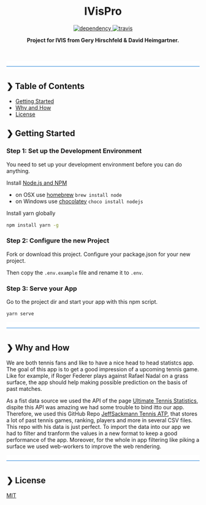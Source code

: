 <h1 align="center">IVisPro</h1>

<p align="center">
  <a href="https://david-dm.org/fhnw-students/IVisPro-heimfeld">
    <img src="https://david-dm.org/fhnw-students/IVisPro-heimfeld/status.svg?style=flat" alt="dependency" />
  </a>
  <a href="https://travis-ci.org/fhnw-students/IVisPro-heimfeld">
    <img src="https://travis-ci.org/fhnw-students/IVisPro-heimfeld.svg?branch=master" alt="travis" />
  </a>
</p>

<p align="center">
  <b>Project for IVIS from Gery Hirschfeld & David Heimgartner.</b></br>
</p>

<br />

![divider](./w3tec-divider.png)

## ❯ Table of Contents

- [Getting Started](#-getting-started)
- [Why and How](#-why-and-how)
- [License](#-license)

## ❯ Getting Started

### Step 1: Set up the Development Environment

You need to set up your development environment before you can do anything.

Install [Node.js and NPM](https://nodejs.org/en/download/)

- on OSX use [homebrew](http://brew.sh) `brew install node`
- on Windows use [chocolatey](https://chocolatey.org/) `choco install nodejs`

Install yarn globally

```bash
npm install yarn -g
```

### Step 2: Configure the new Project

Fork or download this project. Configure your package.json for your new project.

Then copy the `.env.example` file and rename it to `.env`.

### Step 3: Serve your App

Go to the project dir and start your app with this npm script.

```bash
yarn serve
```

![divider](./w3tec-divider.png)

## ❯ Why and How

We are both tennis fans and like to have a nice head to head statistcs app. The goal of this app is to get a good impression of a upcoming tennis game. Like for example, if Roger Federer plays against Rafael Nadal on a grass surface, the app should help making possible prediction on the basis of past matches. 

As a fist data source we used the API of the page [Ultimate Tennis Statistics](http://www.ultimatetennisstatistics.com/), dispite this API was amazing we had some trouble to bind itto our app. Therefore, we used this GitHub Repo [JeffSackmann Tennis ATP](https://github.com/JeffSackmann/tennis_atp), that stores a lot of past tennis games, ranking, players and more in several CSV files. This repo with his data is just perfect. To import the data into our app we had to filter and tranform the values in a new format to keep a good performance of the app. Moreover, for the whole in app filtering like piking a surface we used web-workers to improve the web rendering.

![divider](./w3tec-divider.png)

## ❯ License

[MIT](/LICENSE)
